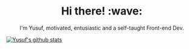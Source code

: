 <h1 align='center'> Hi there! :wave:</h1>

<p align="center">
    I'm Yusuf, motivated, entusiastic and a self-taught Front-end Dev.
</p>

[![Yusuf's github stats](https://github-readme-stats.vercel.app/api?username=yusufali19)](https://github.com/anuraghazra/github-readme-stats&count_private=true&show_icons=true&theme=radical)
